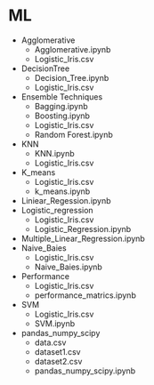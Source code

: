 # ML
- Agglomerative
  - Agglomerative.ipynb
  - Logistic_Iris.csv
- DecisionTree
  - Decision_Tree.ipynb
  - Logistic_Iris.csv
- Ensemble Techniques
  - Bagging.ipynb
  - Boosting.ipynb
  - Logistic_Iris.csv
  - Random Forest.ipynb
- KNN
  - KNN.ipynb
  - Logistic_Iris.csv
- K_means
  - Logistic_Iris.csv
  - k_means.ipynb
- Liniear_Regession.ipynb
- Logistic_regression
  - Logistic_Iris.csv
  - Logistic_Regression.ipynb
- Multiple_Linear_Regression.ipynb
- Naive_Baies
  - Logistic_Iris.csv
  - Naive_Baies.ipynb
- Performance
  - Logistic_Iris.csv
  - performance_matrics.ipynb
- SVM
  - Logistic_Iris.csv
  - SVM.ipynb
- pandas_numpy_scipy
  - data.csv
  - dataset1.csv
  - dataset2.csv
  - pandas_numpy_scipy.ipynb
